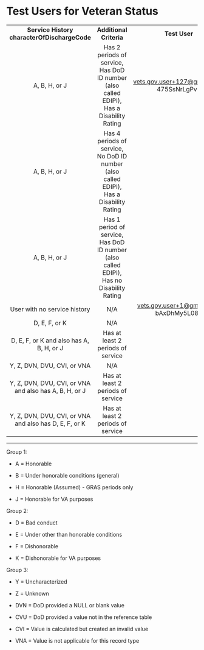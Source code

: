 # Test Users for Veteran Status

|                                        |                                                                         |                                          |
| :------------------------------------: | :---------------------------------------------------------------------: | :--------------------------------------: |
| **Service History characterOfDischargeCode** |                         **Additional Criteria**                         |               **Test User**              |
|                 A, B, H, or J                 |  Has 2 periods of service, Has DoD ID number (also called EDIPI), Has a Disability Rating | vets.gov.user+127@gmail.com; 475SsNrLgPv5 |
|                 A, B, H, or J                 |  Has 4 periods of service, No DoD ID number (also called EDIPI), Has a Disability Rating  |                                          |
|                 A, B, H, or J                 |  Has 1 period of service, Has DoD ID number (also called EDIPI), Has no Disability Rating |                                          |
|      User with no service history      |                                   N/A                                   |        vets.gov.user+1@gmail.com; bAxDhMy5L084                    |
|                 D, E, F, or K                 |                                   N/A                                   |                                          |
|           D, E, F, or K and also has A, B, H, or J           |                   Has at least 2 periods of service                   |                                          |
|                 Y, Z, DVN, DVU, CVI, or VNA                 |                                   N/A                                   |                             |
|            Y, Z, DVN, DVU, CVI, or VNA and also has A, B, H, or J            |                   Has at least 2 periods of service                   |                                          |
|             Y, Z, DVN, DVU, CVI, or VNA and also has D, E, F, or K            |                   Has at least 2 periods of service                   |                                          |

----

Group 1: 
- A = Honorable

- B = Under honorable conditions (general)

- H = Honorable (Assumed) - GRAS periods only

- J = Honorable for VA purposes


Group 2:
- D = Bad conduct

- E = Under other than honorable conditions

- F = Dishonorable

- K = Dishonorable for VA purposes

Group 3:
- Y = Uncharacterized

- Z = Unknown

- DVN = DoD provided a NULL or blank value

- CVU = DoD provided a value not in the reference table

- CVI = Value is calculated but created an invalid value

- VNA = Value is not applicable for this record type

